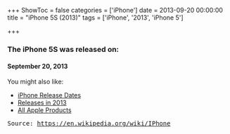 +++
ShowToc = false
categories = ['iPhone']
date = 2013-09-20 00:00:00
title = "iPhone 5S (2013)"
tags = ['iPhone', '2013', 'iPhone 5']

+++

### The iPhone 5S was released on: 
#### September 20, 2013


<!--more-->


    
You might also like:

- [iPhone Release Dates](https://AppleReleaseDate.com//categories/iphone/)
- [Releases in 2013](https://AppleReleaseDate.com//tags/2013/)
- [All Apple Products](https://AppleReleaseDate.com//categories/)



<kbd> Source: https://en.wikipedia.org/wiki/IPhone</kbd>

